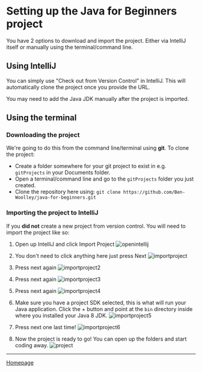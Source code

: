 # Setting up the Java for Beginners project

You have 2 options to download and import the project. Either via IntelliJ itself or manually using the terminal/command line.

## Using IntelliJ
You can simply use "Check out from Version Control" in IntelliJ. This will automatically clone the project once you provide the URL.

You may need to add the Java JDK manually after the project is imported.

## Using the terminal
### Downloading the project
We're going to do this from the command line/terminal using **git**. To clone the project:
* Create a folder somewhere for your git project to exist in e.g. `gitProjects` in your Documents folder.
* Open a terminal/command line and go to the `gitProjects` folder you just created.
* Clone the repository here using:
`git clone https://github.com/Ben-Woolley/java-for-beginners.git`

### Importing the project to IntelliJ

If you **did not** create a new project from version control. You will need to import the project like so:

1. Open up IntelliJ and click Import Project
![openintellij](assets/pokemonsetup/openintellij.png)

2. You don't need to click anything here just press Next
![importproject](assets/pokemonsetup/importproject.png)

3. Press next again
![importproject2](assets/pokemonsetup/importproject2.png)

4. Press next again
![importproject3](assets/pokemonsetup/importproject3.png)

5. Press next again
![importproject4](assets/pokemonsetup/importproject4.png)

6. Make sure you have a project SDK selected, this is what will run your Java application. Click the + button and point at the `bin` directory inside where you installed your Java 8 JDK.
![importproject5](assets/pokemonsetup/importproject5.png)

7. Press next one last time!
![importproject6](assets/pokemonsetup/importproject6.png)

8. Now the project is ready to go! You can open up the folders and start coding away.
![project](assets/pokemonsetup/project.png)

---
[Homepage](index.md)
